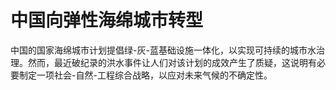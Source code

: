 # 中国向弹性海绵城市转型

中国的国家海绵城市计划提倡绿-灰-蓝基础设施一体化，以实现可持续的城市水治理。然而，最近破纪录的洪水事件让人们对该计划的成效产生了质疑，这说明有必要制定一项社会-自然-工程综合战略，以应对未来气候的不确定性。